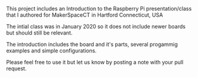 This project includes an Introduction to the Raspberry Pi presentation/class that I authored for MakerSpaceCT in Hartford Connecticut, USA

The intial class was in January 2020 so it does not include newer boards but should still be relevant.

The introduction includes the board and it's parts, several progammig examples and simple configurations.

Please feel free to use it but let us know by posting a note with your pull request.
